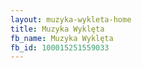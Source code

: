 ```yaml
---
layout: muzyka-wykleta-home
title: Muzyka Wyklęta
fb_name: Muzyka Wyklęta
fb_id: 100015251559033
---
```



